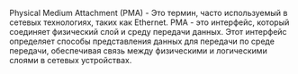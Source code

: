 Physical Medium Attachment (PMA) - Это термин, часто используемый в сетевых технологиях, таких как Ethernet. PMA - это интерфейс, который соединяет физический слой и среду передачи данных. Этот интерфейс определяет способы представления данных для передачи по среде передачи, обеспечивая связь между физическими и логическими слоями в сетевых устройствах.